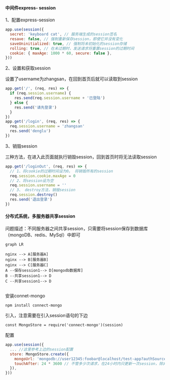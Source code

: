 #### 中间件express- session

1、配置express-session

```javascript
app.use(session({
  secret: 'keyboard cat', // 服务端生成的session签名
  resave: false, // 强制重新保存session，即使它并没有变化
  saveUninitialized: true, // 强制将未初始化的session存储
  rolling: true, // 在未过期时，发送请求将重置session的过期时间
  cookie: { maxAge: 1000 * 60, secure: false },
}))
```

2、设置和获取session

设置了username为zhangsan，在回到首页后就可以读取到session

```javascript
app.get('/', (req, res) => {
  if (req.session.username) {
    res.send(req.session.username + '已登陆')
  } else {
    res.send('请先登录')
  }
})
app.get('/login', (req, res) => {
  req.session.username = 'zhangsan'
  res.send('denglu')
})
```

3、销毁session

三种方法，在进入此页面就执行销毁session，回到首页时将无法读取session

```javascript
app.get('/loginOut', (req, res) => {
  // 1、将cookie的过期时间设为0。 将销毁所有的session
  req.session.cookie.maxAge = 0 
  // 2、将session设为空
  req.session.username = ''
  // 3、 destroy方法，销毁session
  req.session.destroy()
  res.send('退出登录')
})
```

#### 分布式系统，多服务器共享session

问题描述：不同服务器之间共享session，只需要将session保存到数据库（mongoDB、redis、MySql）中即可

```mermaid
graph LR

nginx --> A[服务器A]
nginx --> B[服务器B]
nginx --> C[服务器C]
A --保存session1--> D[mongodb数据库]
B --共享session1--> D
C --共享session1--> D


```

安装connet-mongo

`npm install connect-mongo`

引入，注意需要在引入session语句的下边

`const MongoStore = require('connect-mongo')(session)`

配置

```javascript
app.use(session({
  ... //这里参考上边的session配置
  store: MongoStore.create({
    mongoUrl: 'mongodb://user12345:foobar@localhost/test-app?authSource=admin&w=1', // 此处配置数据库的地址，用户名及密码
    touchAfter: 24 * 3600 // 不管多少次请求，在24小时内只更新一次session，除非更改session
  }),
}))
```

